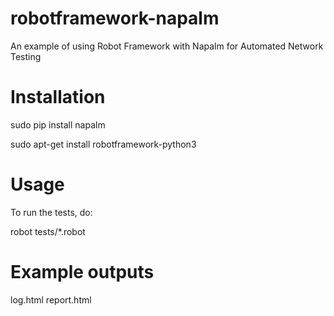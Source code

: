 # robotframework-napalm
An example of using Robot Framework with Napalm for Automated Network Testing

# Installation

sudo pip install napalm

sudo apt-get install robotframework-python3

# Usage

To run the tests, do:

robot tests/*.robot

# Example outputs
log.html
report.html
